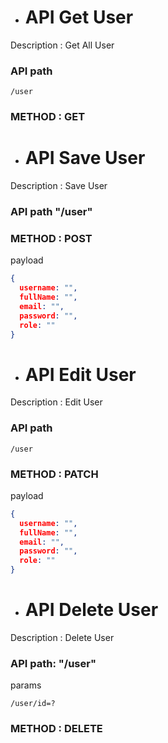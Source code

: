 - # API Get User
Description : Get All User
### API path
```text
/user
```
### METHOD : GET

- # API Save User
Description : Save User
### API path "/user"
### METHOD : POST
payload
```json
{
  username: "",
  fullName: "",
  email: "",
  password: "",
  role: ""
}
```
- # API Edit User
Description : Edit User
### API path
```text
/user
```
### METHOD : PATCH
payload
```json
{
  username: "",
  fullName: "",
  email: "",
  password: "",
  role: ""
}
```

- # API Delete User
Description : Delete User
### API path: "/user"
params
```text
/user/id=?
```
### METHOD : DELETE




